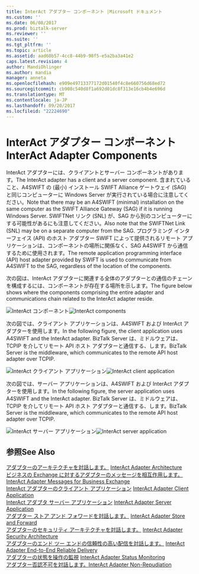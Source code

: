 ```yaml
---
title: InterAct アダプター コンポーネント |Microsoft ドキュメント
ms.custom: ''
ms.date: 06/08/2017
ms.prod: biztalk-server
ms.reviewer: ''
ms.suite: ''
ms.tgt_pltfrm: ''
ms.topic: article
ms.assetid: aad60b57-4cc8-44b9-98f5-e5a2ba3a41e2
caps.latest.revision: 4
author: MandiOhlinger
ms.author: mandia
manager: anneta
ms.openlocfilehash: e909e49713377172d01540f4c8e660756d68ed72
ms.sourcegitcommit: cb908c540d8f1a692d01dc8f313e16cb4b4e696d
ms.translationtype: MT
ms.contentlocale: ja-JP
ms.lasthandoff: 09/20/2017
ms.locfileid: "22224690"
---
```

# <a name="interact-adapter-components"></a><span data-ttu-id="1f595-102">InterAct アダプター コンポーネント</span><span class="sxs-lookup"><span data-stu-id="1f595-102">InterAct Adapter Components</span></span>
<span data-ttu-id="1f595-103">InterAct アダプターには、クライアントとサーバー コンポーネントがあります。</span><span class="sxs-lookup"><span data-stu-id="1f595-103">The InterAct adapter has a client and a server component.</span></span> <span data-ttu-id="1f595-104">含まれていること、A4SWIFT の (最小) インストール SWIFT Alliance ゲートウェイ (SAG) と同じコンピューターに Windows Server が実行されている場合に注意してください。</span><span class="sxs-lookup"><span data-stu-id="1f595-104">Note that there may be an A4SWIFT (minimal) installation on the same computer as the SWIFT Alliance Gateway (SAG) if it is running Windows Server.</span></span> <span data-ttu-id="1f595-105">SWIFTNet リンク (SNL) が、SAG から別のコンピューターにする可能性があるにも注意してください。</span><span class="sxs-lookup"><span data-stu-id="1f595-105">Also note that the SWIFTNet Link (SNL) may be on a separate computer from the SAG.</span></span> <span data-ttu-id="1f595-106">プログラミング インターフェイス (API) のホスト アダプター SWIFT によって提供されるリモート アプリケーションは、コンポーネントの場所に関係なく、SAG A4SWIFT から通信するために使用されます。</span><span class="sxs-lookup"><span data-stu-id="1f595-106">The remote application programming interface (API) host adapter provided by SWIFT is used to communicate from A4SWIFT to the SAG, regardless of the location of the components.</span></span>  
  
 <span data-ttu-id="1f595-107">次の図は、InterAct アダプターに関連する全体のアダプターとの通信のチェーンを構成するには、コンポーネントが存在する場所を示します。</span><span class="sxs-lookup"><span data-stu-id="1f595-107">The figure below shows where the components comprising the entire adapter and communications chain related to the InterAct adapter reside.</span></span>  
  
 <span data-ttu-id="1f595-108">![InterAct コンポーネント](../../adapters-and-accelerators/fileact-interact/media/cf257c5a-3668-4aff-bce9-7acc6eb672bd.gif "cf257c5a-3668-4aff-bce9-7acc6eb672bd")</span><span class="sxs-lookup"><span data-stu-id="1f595-108">![InterAct components](../../adapters-and-accelerators/fileact-interact/media/cf257c5a-3668-4aff-bce9-7acc6eb672bd.gif "cf257c5a-3668-4aff-bce9-7acc6eb672bd")</span></span>  
  
 <span data-ttu-id="1f595-109">次の図では、クライアント アプリケーションは、A4SWIFT および InterAct アダプターを使用します。</span><span class="sxs-lookup"><span data-stu-id="1f595-109">In the following figure, the client application uses A4SWIFT and the InterAct adapter.</span></span> <span data-ttu-id="1f595-110">BizTalk Server は、ミドルウェアは、TCPIP を介してリモート API ホスト アダプターと通信する、します。</span><span class="sxs-lookup"><span data-stu-id="1f595-110">BizTalk Server is the middleware, which communicates to the remote API host adapter over TCPIP.</span></span>  
  
 <span data-ttu-id="1f595-111">![InterAct クライアント アプリケーション](../../adapters-and-accelerators/fileact-interact/media/7aeada39-6264-498b-92e8-303eb0cf369b.gif "7aeada39-6264-498b-92e8-303eb0cf369b")</span><span class="sxs-lookup"><span data-stu-id="1f595-111">![InterAct client application](../../adapters-and-accelerators/fileact-interact/media/7aeada39-6264-498b-92e8-303eb0cf369b.gif "7aeada39-6264-498b-92e8-303eb0cf369b")</span></span>  
  
 <span data-ttu-id="1f595-112">次の図では、サーバー アプリケーションは、A4SWIFT および InterAct アダプターを使用します。</span><span class="sxs-lookup"><span data-stu-id="1f595-112">In the following figure, the server application uses A4SWIFT and the InterAct adapter.</span></span> <span data-ttu-id="1f595-113">BizTalk Server は、ミドルウェアは、TCPIP を介してリモート API ホスト アダプターと通信する、します。</span><span class="sxs-lookup"><span data-stu-id="1f595-113">BizTalk Server is the middleware, which communicates to the remote API host adapter over TCPIP.</span></span>  
  
 <span data-ttu-id="1f595-114">![InterAct サーバー アプリケーション](../../adapters-and-accelerators/fileact-interact/media/51cbae6a-41e9-4a50-9574-5e86bc04ddba.gif "51cbae6a-41e9-4a50-9574-5e86bc04ddba")</span><span class="sxs-lookup"><span data-stu-id="1f595-114">![InterAct server application](../../adapters-and-accelerators/fileact-interact/media/51cbae6a-41e9-4a50-9574-5e86bc04ddba.gif "51cbae6a-41e9-4a50-9574-5e86bc04ddba")</span></span>  
  
## <a name="see-also"></a><span data-ttu-id="1f595-115">参照</span><span class="sxs-lookup"><span data-stu-id="1f595-115">See Also</span></span>  
 <span data-ttu-id="1f595-116">[アダプターのアーキテクチャを対話します。](../../adapters-and-accelerators/fileact-interact/interact-adapter-architecture.md) </span><span class="sxs-lookup"><span data-stu-id="1f595-116">[InterAct Adapter Architecture](../../adapters-and-accelerators/fileact-interact/interact-adapter-architecture.md) </span></span>  
 <span data-ttu-id="1f595-117">[ビジネスの Exchange に対するアダプターのメッセージを相互作用します。](../../adapters-and-accelerators/fileact-interact/interact-adapter-messages-for-business-exchange.md) </span><span class="sxs-lookup"><span data-stu-id="1f595-117">[InterAct Adapter Messages for Business Exchange](../../adapters-and-accelerators/fileact-interact/interact-adapter-messages-for-business-exchange.md) </span></span>  
 <span data-ttu-id="1f595-118">[InterAct アダプターのクライアント アプリケーション](../../adapters-and-accelerators/fileact-interact/interact-adapter-client-application.md) </span><span class="sxs-lookup"><span data-stu-id="1f595-118">[InterAct Adapter Client Application](../../adapters-and-accelerators/fileact-interact/interact-adapter-client-application.md) </span></span>  
 <span data-ttu-id="1f595-119">[InterAct アダプタ サーバー アプリケーション](../../adapters-and-accelerators/fileact-interact/interact-adapter-server-application.md) </span><span class="sxs-lookup"><span data-stu-id="1f595-119">[InterAct Adapter Server Application](../../adapters-and-accelerators/fileact-interact/interact-adapter-server-application.md) </span></span>  
 <span data-ttu-id="1f595-120">[アダプター ストア アンド フォワードを対話します。](../../adapters-and-accelerators/fileact-interact/interact-adapter-store-and-forward.md) </span><span class="sxs-lookup"><span data-stu-id="1f595-120">[InterAct Adapter Store and Forward](../../adapters-and-accelerators/fileact-interact/interact-adapter-store-and-forward.md) </span></span>  
 <span data-ttu-id="1f595-121">[アダプターのセキュリティ アーキテクチャを対話します。](../../adapters-and-accelerators/fileact-interact/interact-adapter-security-architecture.md) </span><span class="sxs-lookup"><span data-stu-id="1f595-121">[InterAct Adapter Security Architecture](../../adapters-and-accelerators/fileact-interact/interact-adapter-security-architecture.md) </span></span>  
 <span data-ttu-id="1f595-122">[アダプターのエンド ツー エンドの信頼性の高い配信を対話します。](../../adapters-and-accelerators/fileact-interact/interact-adapter-end-to-end-reliable-delivery.md) </span><span class="sxs-lookup"><span data-stu-id="1f595-122">[InterAct Adapter End-to-End Reliable Delivery](../../adapters-and-accelerators/fileact-interact/interact-adapter-end-to-end-reliable-delivery.md) </span></span>  
 <span data-ttu-id="1f595-123">[アダプターの状態を操作の監視](../../adapters-and-accelerators/fileact-interact/interact-adapter-status-monitoring.md) </span><span class="sxs-lookup"><span data-stu-id="1f595-123">[InterAct Adapter Status Monitoring](../../adapters-and-accelerators/fileact-interact/interact-adapter-status-monitoring.md) </span></span>  
 [<span data-ttu-id="1f595-124">アダプター否認不可を対話します。</span><span class="sxs-lookup"><span data-stu-id="1f595-124">InterAct Adapter Non-Repudiation</span></span>](../../adapters-and-accelerators/fileact-interact/interact-adapter-non-repudiation.md)